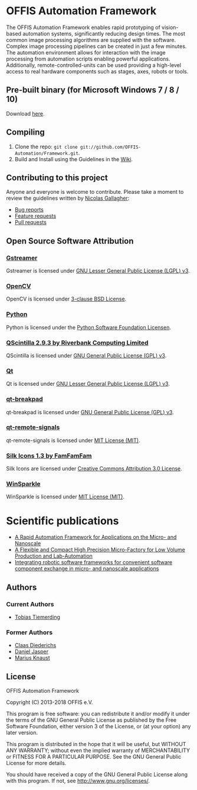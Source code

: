 # OFFIS Automation Framework

The OFFIS Automation Framework enables rapid prototyping of vision-based automation systems, significantly reducing design times. The most common image processing algorithms are supplied with the software. Complex image processing pipelines can be created in just a few minutes. The automation environment allows for interaction with the image processing from automation scripts enabling powerful applications. Additionally, remote-controlled-units can be used providing a high-level access to real hardware components such as stages, axes, robots or tools. 

## Pre-built binary (for Microsoft Windows 7 / 8 / 10)

Download [here](http://134.106.47.173:8080/userContent/Framework/latest/OFFIS-Automation-Framework-Setup-nightly-build.exe).

## Compiling

1. Clone the repo: `git clone git://github.com/OFFIS-Automation/Framework.git`.
2. Build and Install using the Guidelines in the [Wiki](https://github.com/OFFIS-Automation/Framework/wiki).

## Contributing to this project

Anyone and everyone is welcome to contribute. Please take a moment to
review the guidelines written by [Nicolas Gallagher](https://github.com/necolas/):

* [Bug reports](https://github.com/necolas/issue-guidelines/blob/master/CONTRIBUTING.md#bugs)
* [Feature requests](https://github.com/necolas/issue-guidelines/blob/master/CONTRIBUTING.md#features)
* [Pull requests](https://github.com/necolas/issue-guidelines/blob/master/CONTRIBUTING.md#pull-requests)

## Open Source Software Attribution

<h3><a href="">Gstreamer</a></h3>
Gstreamer is licensed under <a href="https://www.gnu.org/licenses/lgpl-3.0.en.html">GNU Lesser General Public License (LGPL) v3</a>.
 
<h3><a href="http://opencv.org/">OpenCV</a></h3>
OpenCV is licensed under <a href="http://opencv.org/license.html">3-clause BSD License</a>.

<h3><a href="https://python.org">Python</a></h3>
Python is licensed under the <a href="https://docs.python.org/3/license.html">Python Software Foundation Licensen</a>. 

<h3><a href="https://www.riverbankcomputing.com/software/qscintilla/intro">QScintilla 2.9.3 by Riverbank Computing Limited</a></h3>
QScintilla is licensed under <a href="https://www.gnu.org/licenses/gpl-3.0.en.html">GNU General Public License (GPL) v3</a>.

<h3><a href="https://www.qt.io/">Qt</a></h3>
Qt is licensed under <a href="https://www.gnu.org/licenses/lgpl-3.0.en.html">GNU Lesser General Public License (LGPL) v3</a>.

<h3><a href="https://github.com/wk8/qt-breakpad">qt-breakpad</a></h3>
qt-breakpad is licensed under <a href="https://www.gnu.org/licenses/gpl-3.0.en.html">GNU General Public License (GPL) v3</a>.

<h3><a href="https://github.com/OFFIS-Automation/qt-remote-signals">qt-remote-signals</a></h3>
qt-remote-signals is licensed under <a href="https://opensource.org/licenses/MIT">MIT License (MIT)</a>.

<h3><a href="http://www.famfamfam.com/lab/icons/silk/">Silk Icons 1.3 by FamFamFam</a></h3>
Silk Icons are licensed under <a href="https://creativecommons.org/licenses/by/3.0/">Creative Commons Attribution 3.0 License</a>.

<h3><a href="https://winsparkle.org/">WinSparkle</a></h3>
WinSparkle is licensed under <a href="https://opensource.org/licenses/MIT">MIT License (MIT)</a>.

# Scientific publications

* [A Rapid Automation Framework for Applications on the Micro- and Nanoscale](http://www.araa.asn.au/acra/acra2013/papers/pap110s1-file1.pdf)
* [A Flexible and Compact High Precision Micro-Factory for Low Volume Production and Lab-Automation](http://ieeexplore.ieee.org/xpl/articleDetails.jsp?tp=&arnumber=6840168)
* [Integrating robotic software frameworks for convenient software component exchange in micro- and nanoscale applications](http://ieeexplore.ieee.org/xpl/articleDetails.jsp?tp=&arnumber=6878207)

## Authors
### Current Authors
- [Tobias Tiemerding](https://github.com/honkmaster/)

### Former Authors
- [Claas Diederichs](https://github.com/claasd/)
- [Daniel Jasper](mailto:djasper@google.com)
- [Marius Knaust](https://github.com/mariusknaust/)

## License

OFFIS Automation Framework

Copyright (C) 2013-2018 OFFIS e.V.

This program is free software: you can redistribute it and/or modify
it under the terms of the GNU General Public License as published by
the Free Software Foundation, either version 3 of the License, or
(at your option) any later version.

This program is distributed in the hope that it will be useful,
but WITHOUT ANY WARRANTY; without even the implied warranty of
MERCHANTABILITY or FITNESS FOR A PARTICULAR PURPOSE.  See the
GNU General Public License for more details.

You should have received a copy of the GNU General Public License
along with this program.  If not, see <http://www.gnu.org/licenses/>.
